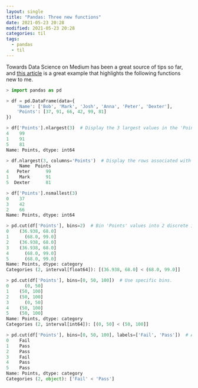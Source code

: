 ```yaml
---
layout: single
title: "Pandas: Three new functions"
date: 2021-05-23 20:28
modified: 2021-05-23 20:28
categories: til
tags:
  - pandas
  - til
---
```


Towards Data Science on Medium has been a great source of tips so far, and [this article](https://towardsdatascience.com/top-3-pandas-functions-i-wish-i-knew-earlier-6711030bf48a) is a great example that highlights the following functions new to me.

```python
> import pandas as pd

> df = pd.DataFrame(data={
    'Name': ['Bob', 'Mark', 'Josh', 'Anna', 'Peter', 'Dexter'],
    'Points': [37, 91, 66, 42, 99, 81]
})

> df['Points'].nlargest(3)  # Display the 3 largest values in the 'Points' series.
4    99
1    91
5    81
Name: Points, dtype: int64

> df.nlargest(3, columns='Points')  # Display the rows associated with the 3 largest 'Points' values.
     Name  Points
4   Peter      99
1    Mark      91
5  Dexter      81

> df['Points'].nsmallest(3)
0    37
3    42
2    66
Name: Points, dtype: int64

> pd.cut(df['Points'], bins=2)  # Bin 'Points' values into 2 discrete intervals.
0    (36.938, 68.0]
1      (68.0, 99.0]
2    (36.938, 68.0]
3    (36.938, 68.0]
4      (68.0, 99.0]
5      (68.0, 99.0]
Name: Points, dtype: category
Categories (2, interval[float64]): [(36.938, 68.0] < (68.0, 99.0]]

> pd.cut(df['Points'], bins=[0, 50, 100])  # Use specific bins.
0      (0, 50]
1    (50, 100]
2    (50, 100]
3      (0, 50]
4    (50, 100]
5    (50, 100]
Name: Points, dtype: category
Categories (2, interval[int64]): [(0, 50] < (50, 100]]

> pd.cut(df['Points'], bins=[0, 50, 100], labels=['Fail', 'Pass'])  # Add labels.
0    Fail
1    Pass
2    Pass
3    Fail
4    Pass
5    Pass
Name: Points, dtype: category
Categories (2, object): ['Fail' < 'Pass']
```
